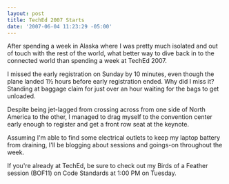 ```yaml
---
layout: post
title: TechEd 2007 Starts
date: '2007-06-04 11:23:29 -05:00'
---
```


After spending a week in Alaska where I was pretty much isolated and out of touch with the rest of the world, what better way to dive back in to the connected world than spending a week at TechEd 2007.

I missed the early registration on Sunday by 10 minutes, even though the plane landed 1½ hours before early registration ended. Why did I miss it? Standing at baggage claim for just over an hour waiting for the bags to get unloaded.

Despite being jet-lagged from crossing across from one side of North America to the other, I managed to drag myself to the convention center early enough to register and get a front row seat at the keynote.

Assuming I'm able to find some electrical outlets to keep my laptop battery from draining, I'll be blogging about sessions and goings-on throughout the week.

If you're already at TechEd, be sure to check out my Birds of a Feather session (BOF11) on Code Standards at 1:00 PM on Tuesday.
